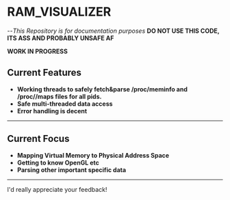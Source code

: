 # RAM_VISUALIZER<br>
--*This Repository is for documentation purposes* **DO NOT USE THIS CODE, ITS ASS AND PROBABLY UNSAFE AF**<br>

**WORK IN PROGRESS**

## Current Features
-   **Working threads to safely fetch&parse /proc/meminfo and /proc/<pid>/maps files for all pids.**<br>
-   **Safe multi-threaded data access**<br>
-   **Error handling is decent**
-----
## Current Focus
- **Mapping Virtual Memory to Physical Address Space**
- **Getting to know OpenGL etc**
- **Parsing other important <pid> specific data**
-----
I'd really appreciate your feedback!
